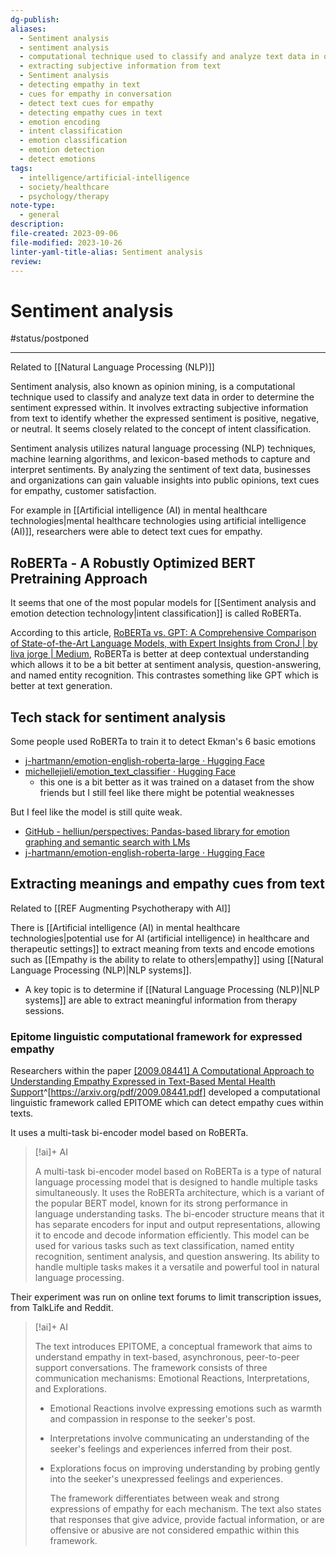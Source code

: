 ```yaml
---
dg-publish: 
aliases:
  - Sentiment analysis
  - sentiment analysis
  - computational technique used to classify and analyze text data in order to determine the sentiment expressed within
  - extracting subjective information from text
  - Sentiment analysis
  - detecting empathy in text
  - cues for empathy in conversation
  - detect text cues for empathy
  - detecting empathy cues in text
  - emotion encoding
  - intent classification
  - emotion classification
  - emotion detection
  - detect emotions
tags:
  - intelligence/artificial-intelligence
  - society/healthcare
  - psychology/therapy
note-type:
  - general
description: 
file-created: 2023-09-06
file-modified: 2023-10-26
linter-yaml-title-alias: Sentiment analysis
review:
---
```


# Sentiment analysis

#status/postponed

---

Related to [[Natural Language Processing (NLP)]]

Sentiment analysis, also known as opinion mining, is a computational technique used to classify and analyze text data in order to determine the sentiment expressed within. It involves extracting subjective information from text to identify whether the expressed sentiment is positive, negative, or neutral.  It seems closely related to the concept of intent classification.

Sentiment analysis utilizes natural language processing (NLP) techniques, machine learning algorithms, and lexicon-based methods to capture and interpret sentiments. By analyzing the sentiment of text data, businesses and organizations can gain valuable insights into public opinions, text cues for empathy, customer satisfaction.

For example in [[Artificial intelligence (AI) in mental healthcare technologies|mental healthcare technologies using artificial intelligence (AI)]], researchers were able to detect text cues for empathy.

## RoBERTa - A Robustly Optimized BERT Pretraining Approach

It seems that one of the most popular models for [[Sentiment analysis and emotion detection technology|intent classification]] is called RoBERTa. 

According to this article, [RoBERTa vs. GPT: A Comprehensive Comparison of State-of-the-Art Language Models, with Expert Insights from CronJ | by liva jorge | Medium](https://medium.com/@livajorge7/roberta-vs-86ee82a44969#:~:text=Bidirectionality%3A%20RoBERTa%20processes%20input%20sequences,left%20to%20right%20(4).), RoBERTa is better at deep contextual understanding which allows it to be a bit better at  sentiment analysis, question-answering, and named entity recognition. This contrastes something like GPT which is better at text generation. 


## Tech stack for sentiment analysis

Some people used RoBERTa to train it to detect Ekman's 6 basic emotions
- [j-hartmann/emotion-english-roberta-large · Hugging Face](https://huggingface.co/j-hartmann/emotion-english-roberta-large)
- [michellejieli/emotion\_text\_classifier · Hugging Face](https://huggingface.co/michellejieli/emotion_text_classifier)
	- this one is a bit better as it was trained on a dataset from the show friends but I still feel like there might be potential weaknesses

But I feel like the model is still quite weak.

- [GitHub - helliun/perspectives: Pandas-based library for emotion graphing and semantic search with LMs](https://github.com/helliun/perspectives)
- [j-hartmann/emotion-english-roberta-large · Hugging Face](https://huggingface.co/j-hartmann/emotion-english-roberta-large)

## Extracting meanings and empathy cues from text

Related to [[REF Augmenting Psychotherapy with AI]]

There is [[Artificial intelligence (AI) in mental healthcare technologies|potential use for AI (artificial intelligence) in healthcare and  therapeutic settings]] to extract meaning from texts and encode emotions such as [[Empathy is the ability to relate to others|empathy]] using [[Natural Language Processing (NLP)|NLP systems]].

- A key topic is to determine if [[Natural Language Processing (NLP)|NLP systems]] are able to extract meaningful information from therapy sessions.

### Epitome linguistic computational framework for expressed empathy

Researchers within the paper [[2009.08441] A Computational Approach to Understanding Empathy Expressed in Text-Based Mental Health Support](https://arxiv.org/abs/2009.08441)^[https://arxiv.org/pdf/2009.08441.pdf] developed a computational linguistic framework called EPITOME which can detect empathy cues within texts.

It uses a multi-task bi-encoder model based on RoBERTa.
> [!ai]+ AI
>
> A multi-task bi-encoder model based on RoBERTa is a type of natural language processing model that is designed to handle multiple tasks simultaneously. It uses the RoBERTa architecture, which is a variant of the popular BERT model, known for its strong performance in language understanding tasks. The bi-encoder structure means that it has separate encoders for input and output representations, allowing it to encode and decode information efficiently. This model can be used for various tasks such as text classification, named entity recognition, sentiment analysis, and question answering. Its ability to handle multiple tasks makes it a versatile and powerful tool in natural language processing.

Their experiment was run on online text forums to limit transcription issues, from TalkLife and Reddit.

> [!ai]+ AI
>
> The text introduces EPITOME, a conceptual framework that aims to understand empathy in text-based, asynchronous, peer-to-peer support conversations. The framework consists of three communication mechanisms: Emotional Reactions, Interpretations, and Explorations.
>
> - Emotional Reactions involve expressing emotions such as warmth and compassion in response to the seeker's post.
> - Interpretations involve communicating an understanding of the seeker's feelings and experiences inferred from their post.
> - Explorations focus on improving understanding by probing gently into the seeker's unexpressed feelings and experiences.
>
>   The framework differentiates between weak and strong expressions of empathy for each mechanism. The text also states that responses that give advice, provide factual information, or are offensive or abusive are not considered empathic within this framework.
